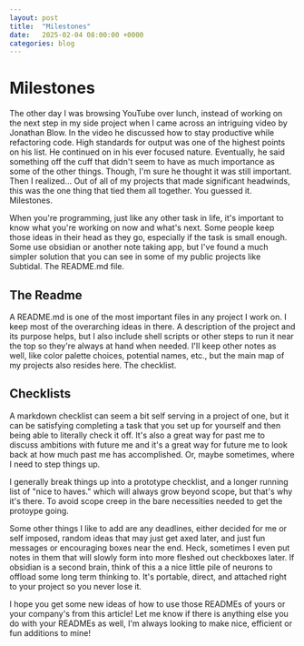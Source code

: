 ```yaml
---
layout: post
title:  "Milestones"
date:   2025-02-04 08:00:00 +0000
categories: blog
---
```


# Milestones

The other day I was browsing YouTube over lunch, instead of working on the next step in my side project when I came across an intriguing video by Jonathan Blow. In the video he discussed how to stay productive while refactoring code. High standards for output was one of the highest points on his list. He continued on in his ever focused nature. Eventually, he said something off the cuff that didn't seem to have as much importance as some of the other things. Though, I'm sure he thought it was still important. Then I realized... Out of all of my projects that made significant headwinds, this was the one thing that tied them all together. You guessed it. Milestones.

When you're programming, just like any other task in life, it's important to know what you're working on now and what's next. Some people keep those ideas in their head as they go, especially if the task is small enough. Some use obsidian or another note taking app, but I've found a much simpler solution that you can see in some of my public projects like Subtidal. The README.md file.

## The Readme

A README.md is one of the most important files in any project I work on. I keep most of the overarching ideas in there. A description of the project and its purpose helps, but I also include shell scripts or other steps to run it near the top so they're always at hand when needed. I'll keep other notes as well, like color palette choices, potential names, etc., but the main map of my projects also resides here. The checklist.

## Checklists

A markdown checklist can seem a bit self serving in a project of one, but it can be satisfying completing a task that you set up for yourself and then being able to literally check it off. It's also a great way for past me to discuss ambitions with future me and it's a great way for future me to look back at how much past me has accomplished. Or, maybe sometimes, where I need to step things up.

I generally break things up into a prototype checklist, and a longer running list of "nice to haves." which will always grow beyond scope, but that's why it's there. To avoid scope creep in the bare necessities needed to get the protoype going.

Some other things I like to add are any deadlines, either decided for me or self imposed, random ideas that may just get axed later, and just fun messages or encouraging boxes near the end. Heck, sometimes I even put notes in them that will slowly form into more fleshed out checkboxes later. If obsidian is a second brain, think of this a a nice little pile of neurons to offload some long term thinking to. It's portable, direct, and attached right to your project so you never lose it.

I hope you get some new ideas of how to use those READMEs of yours or your company's from this article! Let me know if there is anything else you do with your READMEs as well, I'm always looking to make nice, efficient or fun additions to mine!